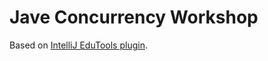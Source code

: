 # Jave Concurrency Workshop 

Based on [IntelliJ EduTools plugin](https://plugins.jetbrains.com/plugin/10081-edutools).

